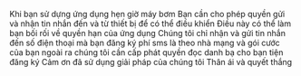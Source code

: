Khi bạn sử dựng ứng dụng hẹn giờ máy bơm 
Bạn cần cho phép quyền gửi và nhận tin nhắn đến và từ thiết bị
để có thể điều khiển
Điều này có thể làm bạn bối rối về quyền hạn của ứng dụng
Chúng tôi chỉ nhận và gửi tin nhắn đến số điện thoại mà bạn đăng ký
phí sms là theo nhà mạng và gói cước của bạn
ngoài ra chúng tôi cần cấp phát quyền đọc danh bạ cho bạn tiện đăng ký
Cảm ơn đã sử dụng giải pháp của chúng tôi
Thân ái và quyết thắng